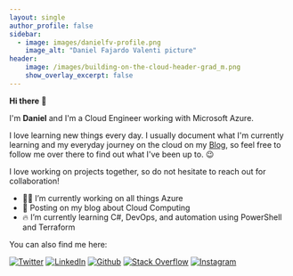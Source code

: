 ```yaml
---
layout: single
author_profile: false
sidebar:
  - image: images/danielfv-profile.png
    image_alt: "Daniel Fajardo Valenti picture"
header:
    image: /images/building-on-the-cloud-header-grad_m.png
    show_overlay_excerpt: false
---
```




**Hi there** 👋

<!--<img src="images/danielfv-profile.png" width="200px" />-->

I'm <strong>Daniel</strong> and I'm a Cloud Engineer working with Microsoft Azure.

I love learning new things every day. I usually document what I'm currently learning and my everyday journey on the cloud on my [Blog](https://blog.danielfv.com), so feel free to follow me over there to find out what I've been up to. 😉 

I love working on projects together, so do not hesitate to reach out for collaboration!

- 👨‍💻 I’m currently working on all things Azure 
- 📘 Posting on my blog about Cloud Computing
- 🔥 I’m currently learning C#, DevOps, and automation using PowerShell and Terraform


You can also find me here: 
<p>
<a href="https://twitter.com/dfv78"><img src="https://img.icons8.com/color/50/twitter-squared.png" title="Twitter" /></a>
<a href="https://www.linkedin.com/in/danielfajardovalenti"><img src="https://img.icons8.com/ios-filled/50/4a90e2/linkedin.png" title="LinkedIn" /></a>
<a href="https://github.com/daniel-fv"><img src="https://img.icons8.com/material-rounded/50/github.png" title="Github" /></a>
<a href="https://stackoverflow.com/users/4305517/daniel-fajardo-valenti"><img src="https://img.icons8.com/color/50/4a90e2/stackoverflow.png" title="Stack Overflow"/></a>
<a href="https://instagram.com/danielfv_photo"><img src="https://img.icons8.com/color/50/instagram.png" title="Instagram"/></a>
</p>


	